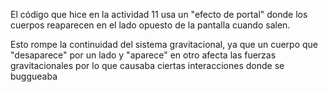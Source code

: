 El código que hice en la actividad 11 usa un "efecto de portal" donde los cuerpos reaparecen en el lado opuesto de la pantalla cuando salen.

Esto rompe la continuidad del sistema gravitacional, ya que un cuerpo que "desaparece" por un lado y "aparece" en otro afecta las fuerzas gravitacionales por lo que causaba ciertas interacciones donde se buggueaba 
